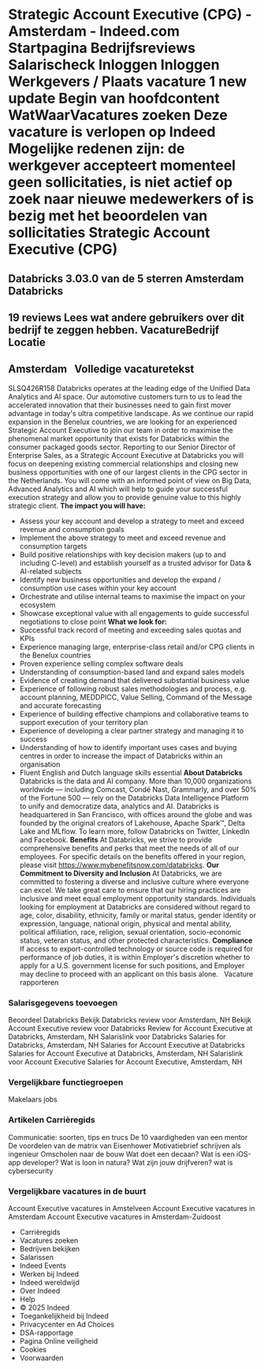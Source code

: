 Strategic Account Executive (CPG) - Amsterdam - Indeed.com
Startpagina
Bedrijfsreviews
Salarischeck
Inloggen
Inloggen
Werkgevers / Plaats vacature
1 new update
Begin van hoofdcontent
WatWaarVacatures zoeken
Deze vacature is verlopen op Indeed
Mogelijke redenen zijn: de werkgever accepteert momenteel geen sollicitaties, is niet actief op zoek naar nieuwe medewerkers of is bezig met het beoordelen van sollicitaties
Strategic Account Executive (CPG)
=================================
Databricks
3.03.0 van de 5 sterren
Amsterdam
Databricks
----------
19 reviews
Lees wat andere gebruikers over dit bedrijf te zeggen hebben.
VacatureBedrijf
Locatie
-------
Amsterdam
&nbsp;
Volledige vacaturetekst
-----------------------
SLSQ426R158
Databricks operates at the leading edge of the Unified Data Analytics and AI space. Our automotive customers turn to us to lead the accelerated innovation that their businesses need to gain first mover advantage in today's ultra competitive landscape.
As we continue our rapid expansion in the Benelux countries, we are looking for an experienced Strategic Account Executive to join our team in order to maximise the phenomenal market opportunity that exists for Databricks within the consumer packaged goods sector. Reporting to our Senior Director of Enterprise Sales, as a Strategic Account Executive at Databricks you will focus on deepening existing commercial relationships and closing new business opportunities with one of our largest clients in the CPG sector in the Netherlands. You will come with an informed point of view on Big Data, Advanced Analytics and AI which will help to guide your successful execution strategy and allow you to provide genuine value to this highly strategic client.
**The impact you will have:**
* Assess your key account and develop a strategy to meet and exceed revenue and consumption goals
* Implement the above strategy to meet and exceed revenue and consumption targets
* Build positive relationships with key decision makers (up to and including C-level) and establish yourself as a trusted advisor for Data & AI-related subjects
* Identify new business opportunities and develop the expand / consumption use cases within your key account
* Orchestrate and utilise internal teams to maximise the impact on your ecosystem
* Showcase exceptional value with all engagements to guide successful negotiations to close point
**What we look for:**
* Successful track record of meeting and exceeding sales quotas and KPIs
* Experience managing large, enterprise-class retail and/or CPG clients in the Benelux countries
* Proven experience selling complex software deals
* Understanding of consumption-based land and expand sales models
* Evidence of creating demand that delivered substantial business value
* Experience of following robust sales methodologies and process, e.g. account planning, MEDDPICC, Value Selling, Command of the Message and accurate forecasting
* Experience of building effective champions and collaborative teams to support execution of your territory plan
* Experience of developing a clear partner strategy and managing it to success
* Understanding of how to identify important uses cases and buying centres in order to increase the impact of Databricks within an organisation
* Fluent English and Dutch language skills essential
**About Databricks**
Databricks is the data and AI company. More than 10,000 organizations worldwide — including Comcast, Condé Nast, Grammarly, and over 50% of the Fortune 500 — rely on the Databricks Data Intelligence Platform to unify and democratize data, analytics and AI. Databricks is headquartered in San Francisco, with offices around the globe and was founded by the original creators of Lakehouse, Apache Spark™, Delta Lake and MLflow. To learn more, follow Databricks on Twitter, LinkedIn and Facebook.
**Benefits**
At Databricks, we strive to provide comprehensive benefits and perks that meet the needs of all of our employees. For specific details on the benefits offered in your region, please visit https://www.mybenefitsnow.com/databricks.
**Our Commitment to Diversity and Inclusion**
At Databricks, we are committed to fostering a diverse and inclusive culture where everyone can excel. We take great care to ensure that our hiring practices are inclusive and meet equal employment opportunity standards. Individuals looking for employment at Databricks are considered without regard to age, color, disability, ethnicity, family or marital status, gender identity or expression, language, national origin, physical and mental ability, political affiliation, race, religion, sexual orientation, socio-economic status, veteran status, and other protected characteristics.
**Compliance**
If access to export-controlled technology or source code is required for performance of job duties, it is within Employer's discretion whether to apply for a U.S. government license for such positions, and Employer may decline to proceed with an applicant on this basis alone.
&nbsp;
Vacature rapporteren
### Salarisgegevens toevoegen
Beoordeel Databricks
Bekijk Databricks review voor Amsterdam, NH
Bekijk Account Executive review voor Databricks
Review for Account Executive at Databricks, Amsterdam, NH
Salarislink voor Databricks
Salaries for Databricks, Amsterdam, NH
Salaries for Account Executive at Databricks
Salaries for Account Executive at Databricks, Amsterdam, NH
Salarislink voor Account Executive
Salaries for Account Executive, Amsterdam, NH
### Vergelijkbare functiegroepen
Makelaars jobs
### Artikelen Carrièregids
Communicatie: soorten, tips en trucs
De 10 vaardigheden van een mentor
De voordelen van de matrix van Eisenhower
Motivatiebrief schrijven als ingenieur
Omscholen naar de bouw
Wat doet een decaan?
Wat is een iOS-app developer?
Wat is loon in natura?
Wat zijn jouw drijfveren?
wat is cybersecurity
### Vergelijkbare vacatures in de buurt
Account Executive vacatures in Amstelveen
Account Executive vacatures in Amsterdam
Account Executive vacatures in Amsterdam-Zuidoost
* Carrièregids
* Vacatures zoeken
* Bedrijven bekijken
* Salarissen
* Indeed Events
* Werken bij Indeed
* Indeed wereldwijd
* Over Indeed
* Help
* © 2025 Indeed
* Toegankelijkheid bij Indeed
* Privacycenter en Ad Choices
* DSA-rapportage
* Pagina Online veiligheid
* Cookies
* Voorwaarden